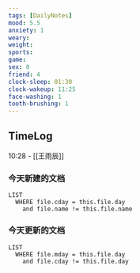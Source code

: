 ```yaml
---
tags: [DailyNotes]
mood: 5.5
anxiety: 1
weary: 
weight:
sports: 
game:
sex: 0
friend: 4
clock-sleep: 01:30
clock-wakeup: 11:25
face-washing: 1
tooth-brushing: 1
---
```


## TimeLog

10:28 - [[王雨辰]]

### 今天新建的文档
```dataview
LIST 
  WHERE file.cday = this.file.day
    and file.name != this.file.name
```

### 今天更新的文档
```dataview
LIST
  WHERE file.mday = this.file.day
    and file.cday != this.file.day
```
